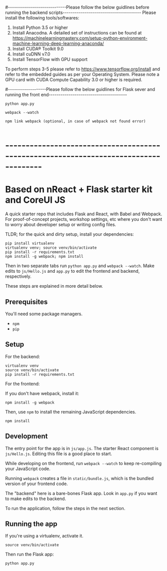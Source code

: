 #-----------------------------Please follow the below guidlines before running the backend scripts---------------------------------------
Please install the following tools/softwares:
1. Install Python 3.5 or higher
2. Install Anacodna. A detailed set of instructions can be found at https://machinelearningmastery.com/setup-python-environment-machine-learning-deep-learning-anaconda/
3. Install CUDA® Toolkit 9.0
4. Install cuDNN v7.0
5. Install TensorFlow with GPU support

To perform steps 3-5 please refer to https://www.tensorflow.org/install and refer to the embedded guides as per your Operating System.
Please note a GPU card with CUDA Compute Capability 3.0 or higher is required.

#-------------------Please follow the below guidlines for Flask sever and running the front end---------------------------------------

```
python app.py

webpack --watch

npm link webpack (optional, in case of webpack not found error)


```

# -------------------------------------------------------------------------------------

# Based on nReact + Flask starter kit and CoreUI JS

A quick starter repo that includes Flask and React, with Babel and Webpack. For proof-of-concept projects, workshop settings, etc where you don't want to worry about developer setup or writing config files.

TLDR; for the quick and dirty setup, install your dependencies:

```
pip install virtualenv
virtualenv venv; source venv/bin/activate
pip install -r requirements.txt
npm install -g webpack; npm install
```

Then in two separate tabs run `python app.py` and `webpack --watch`. Make edits to `js/Hello.js` and `app.py` to edit the frontend and backend, respectively.

These steps are explained in more detail below.

## Prerequisites

You'll need some package managers.

- `npm`
- `pip`

## Setup

For the backend:

```
virtualenv venv
source venv/bin/activate
pip install -r requirements.txt
```

For the frontend:

If you don't have webpack, install it:

```
npm install -g webpack
```

Then, use `npm` to install the remaining JavaScript dependencies.

```
npm install
```

## Development

The entry point for the app is in `js/app.js`. The starter React component is `js/Hello.js`. Editing this file is a good place to start.

While developing on the frontend, run `webpack --watch` to keep re-compiling your JavaScript code.

Running `webpack` creates a file in `static/bundle.js`, which is the bundled version of your frontend code.

The "backend" here is a bare-bones Flask app. Look in `app.py` if you want to make edits to the backend.

To run the application, follow the steps in the next section.

## Running the app

If you're using a virtualenv, activate it.

```
source venv/bin/activate
```

Then run the Flask app:

```
python app.py
```

